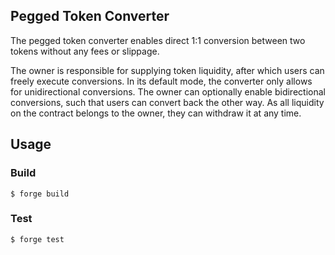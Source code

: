 ## Pegged Token Converter

The pegged token converter enables direct 1:1 conversion between two tokens without any fees or slippage.

The owner is responsible for supplying token liquidity, after which users can freely execute conversions. In its default mode, the converter only allows for unidirectional conversions. The owner can optionally enable bidirectional conversions, such that users can convert back the other way. As all liquidity on the contract belongs to the owner, they can withdraw it at any time.

## Usage

### Build

```shell
$ forge build
```

### Test

```shell
$ forge test
```